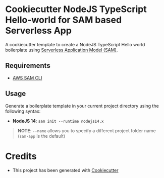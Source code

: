 # Cookiecutter NodeJS TypeScript Hello-world for SAM based Serverless App

A cookiecutter template to create a NodeJS TypeScript Hello world boilerplate using
[Serverless Application Model (SAM)](https://github.com/awslabs/serverless-application-model).

## Requirements

- [AWS SAM CLI](https://github.com/awslabs/aws-sam-cli)

## Usage

Generate a boilerplate template in your current project directory using the following syntax:

- **NodeJS 14**: `sam init --runtime nodejs14.x`

> **NOTE**: `--name` allows you to specify a different project folder name (`sam-app` is the default)

# Credits

- This project has been generated with [Cookiecutter](https://github.com/audreyr/cookiecutter)
